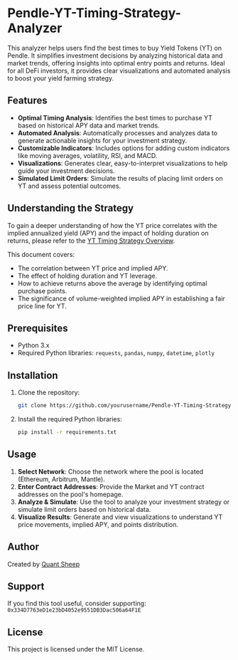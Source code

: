 # Pendle-YT-Timing-Strategy-Analyzer

This analyzer helps users find the best times to buy Yield Tokens (YT) on Pendle. It simplifies investment decisions by analyzing historical data and market trends, offering insights into optimal entry points and returns. Ideal for all DeFi investors, it provides clear visualizations and automated analysis to boost your yield farming strategy.

## Features
- **Optimal Timing Analysis**: Identifies the best times to purchase YT based on historical APY data and market trends.
- **Automated Analysis**: Automatically processes and analyzes data to generate actionable insights for your investment strategy.
- **Customizable Indicators**: Includes options for adding custom indicators like moving averages, volatility, RSI, and MACD.
- **Visualizations**: Generates clear, easy-to-interpret visualizations to help guide your investment decisions.
- **Simulated Limit Orders**: Simulate the results of placing limit orders on YT and assess potential outcomes.

## Understanding the Strategy

To gain a deeper understanding of how the YT price correlates with the implied annualized yield (APY) and the impact of holding duration on returns, please refer to the [YT Timing Strategy Overview](https://docs.google.com/document/d/1MUHDZqcMZwv5h4CJwk_2LLev8zy6GjbSdevnAwpG0LE/edit?usp=sharing).

This document covers:
- The correlation between YT price and implied APY.
- The effect of holding duration and YT leverage.
- How to achieve returns above the average by identifying optimal purchase points.
- The significance of volume-weighted implied APY in establishing a fair price line for YT.

## Prerequisites
- Python 3.x
- Required Python libraries: `requests`, `pandas`, `numpy`, `datetime`, `plotly`

## Installation
1. Clone the repository:
   ```bash
   git clone https://github.com/yourusername/Pendle-YT-Timing-Strategy-Analyzer.git
   ```
2. Install the required Python libraries:
   ```bash
   pip install -r requirements.txt
   ```

## Usage
1. **Select Network**: Choose the network where the pool is located (Ethereum, Arbitrum, Mantle).
2. **Enter Contract Addresses**: Provide the Market and YT contract addresses on the pool's homepage.
3. **Analyze & Simulate**: Use the tool to analyze your investment strategy or simulate limit orders based on historical data.
4. **Visualize Results**: Generate and view visualizations to understand YT price movements, implied APY, and points distribution.

## Author
Created by [Quant Sheep](https://twitter.com/quant_sheep?t=KqHtg0lNFy-sejP_dFOUXg&s=09)

## Support
If you find this tool useful, consider supporting: `0x334D7763eD1e23bD4052e9551DB3Dac506a64F1E`

## License
This project is licensed under the MIT License.
